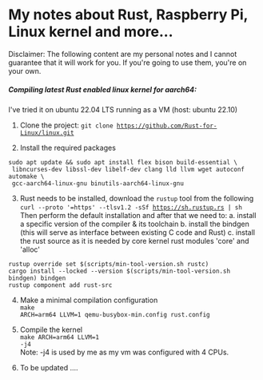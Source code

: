 # My notes about Rust, Raspberry Pi, Linux kernel and more...

Disclaimer: The following content are my personal notes and I cannot guarantee that
it will work for you. If you're going to use them, you're on your own.

##### Compiling latest Rust enabled linux kernel for aarch64:

I've tried it on ubuntu 22.04 LTS running as a VM (host: ubuntu 22.10)

1. Clone the project: 
<code>git clone https://github.com/Rust-for-Linux/linux.git</code>

2. Install the required packages

```
sudo apt update && sudo apt install flex bison build-essential \
 libncurses-dev libssl-dev libelf-dev clang lld llvm wget autoconf automake \
 gcc-aarch64-linux-gnu binutils-aarch64-linux-gnu
 ```

3. Rust needs to be installed, download the <code>rustup</code> tool from the following<br>
<code>curl --proto '=https' --tlsv1.2 -sSf https://sh.rustup.rs | sh</code><br>
Then perform the default installation and after that we need to:
a. install a specific version of the compiler & its toolchain 
b. install the bindgen (this will serve as interface between existing C code and Rust)
c. install the rust source as it is needed by core kernel rust modules 'core' and 'alloc'
```
rustup override set $(scripts/min-tool-version.sh rustc)
cargo install --locked --version $(scripts/min-tool-version.sh bindgen) bindgen
rustup component add rust-src
```

4. Make a minimal compilation configuration<br>
 <code>make ARCH=arm64 LLVM=1 qemu-busybox-min.config rust.config</code>

5. Compile the kernel<br>
 <code>make ARCH=arm64 LLVM=1 -j4</code><br>
Note: -j4 is used by me as my vm was configured with 4 CPUs.

6. To be updated ....